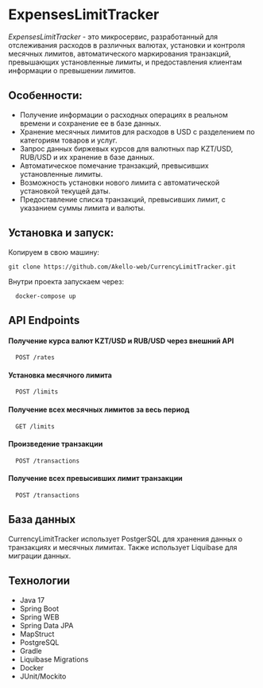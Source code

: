 # ExpensesLimitTracker

*ExpensesLimitTracker* - это микросервис, разработанный для отслеживания расходов в различных валютах, установки и контроля месячных лимитов, автоматического маркирования транзакций, превышающих установленные лимиты, и предоставления клиентам информации о превышении лимитов.

## Особенности:

- Получение информации о расходных операциях в реальном времени и сохранение ее в базе данных.
- Хранение месячных лимитов для расходов в USD с разделением по категориям товаров и услуг.
- Запрос данных биржевых курсов для валютных пар KZT/USD, RUB/USD и их хранение в базе данных.
- Автоматическое помечание транзакций, превысивших установленные лимиты.
- Возможность установки нового лимита с автоматической установкой текущей даты.
- Предоставление списка транзакций, превысивших лимит, с указанием суммы лимита и валюты.

## Установка и запуск:
Копируем в свою машину:
```
git clone https://github.com/Akello-web/CurrencyLimitTracker.git
```

Внутри проекта запускаем через:
```
  docker-compose up
```

## API Endpoints

#### Получение курса валют KZT/USD и RUB/USD через внешний API

```http
  POST /rates
```
#### Установка месячного лимита

```http
  POST /limits
```
#### Получение всех месячных лимитов за весь период

```http
  GET /limits
```

#### Произведение транзакции

```http
  POST /transactions
```

#### Получение всех превысивших лимит транзакции

```http
  POST /transactions
```

## База данных

CurrencyLimitTracker использует PostgerSQL для хранения данных о транзакциях и месячных лимитах.
Также использует Liquibase для миграции данных.

## Технологии

- Java 17
- Spring Boot
- Spring WEB
- Spring Data JPA
- MapStruct
- PostgreSQL
- Gradle
- Liquibase Migrations
- Docker
- JUnit/Mockito

